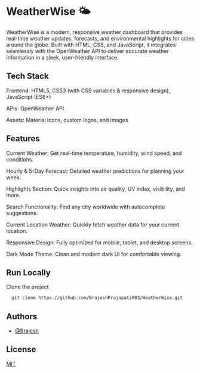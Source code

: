 
# WeatherWise 🌤️

WeatherWise is a modern, responsive weather dashboard that provides real-time weather updates, forecasts, and environmental highlights for cities around the globe. Built with HTML, CSS, and JavaScript, it integrates seamlessly with the OpenWeather API to deliver accurate weather information in a sleek, user-friendly interface.

## Tech Stack

Frontend: HTML5, CSS3 (with CSS variables & responsive design), JavaScript (ES6+)

APIs: OpenWeather API

Assets: Material Icons, custom logos, and images

## Features

Current Weather: Get real-time temperature, humidity, wind speed, and conditions.

Hourly & 5-Day Forecast: Detailed weather predictions for planning your week.

Highlights Section: Quick insights into air quality, UV index, visibility, and more.

Search Functionality: Find any city worldwide with autocomplete suggestions.

Current Location Weather: Quickly fetch weather data for your current location.

Responsive Design: Fully optimized for mobile, tablet, and desktop screens.

Dark Mode Theme: Clean and modern dark UI for comfortable viewing.

## Run Locally

Clone the project

```bash
  git clone https://github.com/BrajeshPrajapati003/WeatherWise.git
```

## Authors

- [@Brajesh](https://github.com/BrajeshPrajapati003)

## License

[MIT](https://choosealicense.com/licenses/mit/)

